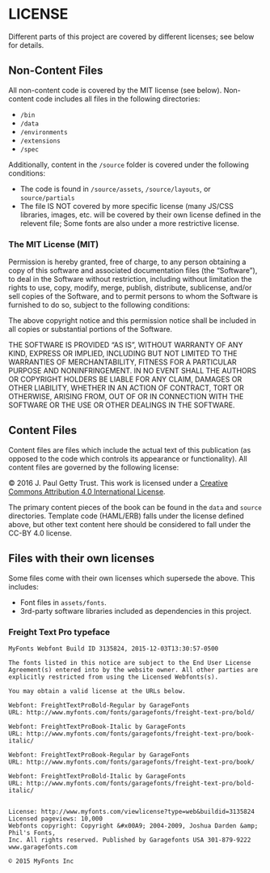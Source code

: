 # LICENSE

Different parts of this project are covered by different licenses; see below
for details.

## Non-Content Files

All non-content code is covered by the MIT license (see below). Non-content
code includes all files in the following directories:

- `/bin`
- `/data`
- `/environments`
- `/extensions`
- `/spec`

Additionally, content in the `/source` folder is covered under the following
conditions:

- The code is found in `/source/assets`, `/source/layouts`, or `source/partials`
- The file IS NOT covered by more specific license (many JS/CSS libraries,
  images, etc. will be covered by their own license defined in the relevent file;
  Some fonts are also under a more restrictive license.

### The MIT License (MIT)

Permission is hereby granted, free of charge, to any person obtaining a copy
of this software and associated documentation files (the “Software”), to deal
in the Software without restriction, including without limitation the rights
to use, copy, modify, merge, publish, distribute, sublicense, and/or sell
copies of the Software, and to permit persons to whom the Software is
furnished to do so, subject to the following conditions:

The above copyright notice and this permission notice shall be included in all
copies or substantial portions of the Software.

THE SOFTWARE IS PROVIDED “AS IS”, WITHOUT WARRANTY OF ANY KIND, EXPRESS OR
IMPLIED, INCLUDING BUT NOT LIMITED TO THE WARRANTIES OF MERCHANTABILITY,
FITNESS FOR A PARTICULAR PURPOSE AND NONINFRINGEMENT. IN NO EVENT SHALL THE
AUTHORS OR COPYRIGHT HOLDERS BE LIABLE FOR ANY CLAIM, DAMAGES OR OTHER
LIABILITY, WHETHER IN AN ACTION OF CONTRACT, TORT OR OTHERWISE, ARISING FROM,
OUT OF OR IN CONNECTION WITH THE SOFTWARE OR THE USE OR OTHER DEALINGS IN THE
SOFTWARE.

## Content Files

Content files are files which include the actual text of this publication (as 
opposed to the code which controls its appearance or functionality). All content
files are governed by the following license:

© 2016 J. Paul Getty Trust. This work is licensed under a
[Creative Commons Attribution 4.0 International License](http://creativecommons.org/licenses/by/4.0/).

The primary content pieces of the book can be found in the `data` and `source`
directories. Template code (HAML/ERB) falls under the license defined above, but
other text content here should be considered to fall under the CC-BY 4.0 license.

## Files with their own licenses

Some files come with their own licenses which supersede the above. This includes:

* Font files in `assets/fonts`.
* 3rd-party software libraries included as dependencies in this project.

### Freight Text Pro typeface

    MyFonts Webfont Build ID 3135824, 2015-12-03T13:30:57-0500

    The fonts listed in this notice are subject to the End User License
    Agreement(s) entered into by the website owner. All other parties are
    explicitly restricted from using the Licensed Webfonts(s).

    You may obtain a valid license at the URLs below.

    Webfont: FreightTextProBold-Regular by GarageFonts
    URL: http://www.myfonts.com/fonts/garagefonts/freight-text-pro/bold/

    Webfont: FreightTextProBook-Italic by GarageFonts
    URL: http://www.myfonts.com/fonts/garagefonts/freight-text-pro/book-italic/

    Webfont: FreightTextProBook-Regular by GarageFonts
    URL: http://www.myfonts.com/fonts/garagefonts/freight-text-pro/book/

    Webfont: FreightTextProBold-Italic by GarageFonts
    URL: http://www.myfonts.com/fonts/garagefonts/freight-text-pro/bold-italic/


    License: http://www.myfonts.com/viewlicense?type=web&buildid=3135824
    Licensed pageviews: 10,000
    Webfonts copyright: Copyright &#x00A9; 2004-2009, Joshua Darden &amp; Phil's Fonts,
    Inc. All rights reserved. Published by Garagefonts USA 301-879-9222
    www.garagefonts.com

    © 2015 MyFonts Inc
